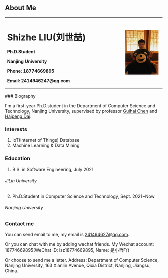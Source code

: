 ## About Me
<table border="0">
  <tr>
    <td width="75%">
      <h1>Shizhe LIU(刘世喆)</h1>
      <p><b>Ph.D.Student</b></p>
      <p><b>Nanjing University</b></p>
      <p><b>Phone: 18774669895</b></p>
      <p><b>Email: 2414946247@qq.com</b></p>
    </td>
    <td width="25%">
      <p></p>
      <p>
      <img src="/image3.jpg" width="95%">
      </p>
    </td>
  </tr>
</table>
### Biography

I'm a first-year Ph.D.student in the Department of Computer Science and Technology, Nanjing University, supervised by professor [Guihai Chen](http://cs.nju.edu.cn/gchen) and [Haipeng Dai](https://cs.nju.edu.cn/daihp/).

### Interests

1. IoT(Internet of Things) Database
2. Machine Learning & Data Mining

### Education
1. B.S. in Software Engineering, July 2021 
###### JiLin University

2. Ph.D.Student in Computer Science and Technology, Sept. 2021~Now
###### Nanjing University

### Contact me
You can send email to me, my email is 241494627@qq.com.

Or you can chat with me by adding wechat friends. My Wechat account: 18774669895(WeChat ID: lsz18774669895, Name: 是小哲吖)
 
Or choose to send me a letter. Address: Department of Computer Science, Nanjing University, 163 Xianlin Avenue, Qixia District, Nanjing, Jiangsu, China.
